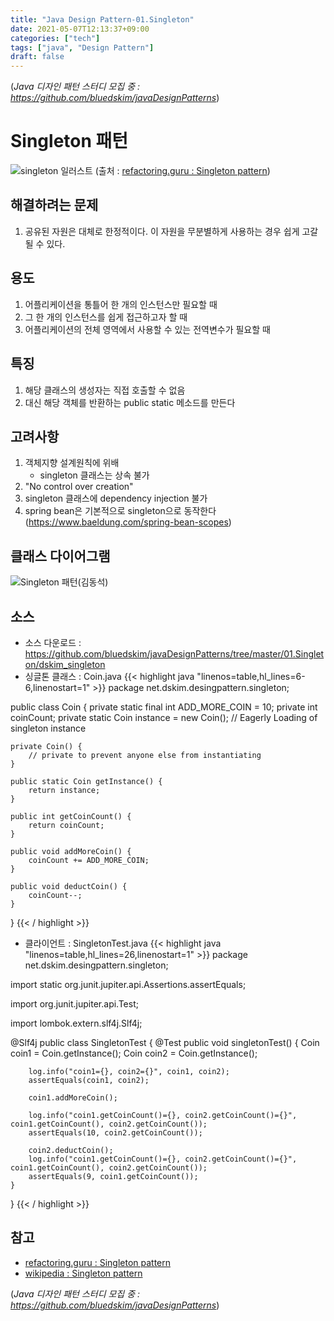 ```yaml
---
title: "Java Design Pattern-01.Singleton"
date: 2021-05-07T12:13:37+09:00
categories: ["tech"]
tags: ["java", "Design Pattern"]
draft: false
---
```


(*Java 디자인 패턴 스터디 모집 중 : https://github.com/bluedskim/javaDesignPatterns*)

# Singleton 패턴

![singleton 일러스트](https://refactoring.guru/images/patterns/content/singleton/singleton-comic-1-en-2x.png?id=05678e879d13f7f6a377 "singleton 일러스트")
(출처 : [refactoring.guru : Singleton pattern](https://refactoring.guru/design-patterns/singleton))
## 해결하려는 문제
1. 공유된 자원은 대체로 한정적이다. 이 자원을 무분별하게 사용하는 경우 쉽게 고갈될 수 있다. 

## 용도
1. 어플리케이션을 통틀어 한 개의 인스턴스만 필요할 때
1. 그 한 개의 인스턴스를 쉽게 접근하고자 할 때
1. 어플리케이션의 전체 영역에서 사용할 수 있는 전역변수가 필요할 때

## 특징
1. 해당 클래스의 생성자는 직접 호출할 수 없음
1. 대신 해당 객체를 반환하는 public static 메소드를 만든다

## 고려사항
1. 객체지향 설계원칙에 위배
    * singleton 클래스는 상속 불가
1. "No control over creation"
1. singleton 클래스에 dependency injection 불가
1. spring bean은 기본적으로 singleton으로 동작한다(https://www.baeldung.com/spring-bean-scopes)

## 클래스 다이어그램

![Singleton 패턴(김동석)](https://www.plantuml.com/plantuml/png/VP71IiD048RFxbCC1MbwQ7FFGGhnK0y1GLzWancJrUnkoKuAHGI5tXJ4ew2UFIfuyPNQz1tSscfZ3yvfvly_vbzcXuvbnRKkuKIPl2Is1fPthylPHp3_l5xSFpQpvvuGXK82qcEUWYQTKkN-IbnOT4AmufB-tLIGHAgWO1wxA0npnKMT3ZAhmxIi2Ts5qk6vdCX3SYetnvAPAkF4cRM-WURbePczDxTFyxSRs4V957IclWP9Ca3iGdSqYhJk-0TdfNGEOgiCN8gzSQKc7WPb63AlnROsl9Nz3LXbQrePFvcCjkvA3df-hjFIKsqu9pxQy2rYbUAT-2UePKsiGf28YQreP--tXOHrnXldIeZVKvwIO-Zt3zQvqKxoa0pwF_m2 "Singleton 패턴(김동석)")

## 소스

* 소스 다운로드 : https://github.com/bluedskim/javaDesignPatterns/tree/master/01.Singleton/dskim_singleton
* 싱글톤 클래스 : Coin.java
{{< highlight java "linenos=table,hl_lines=6-6,linenostart=1" >}}
package net.dskim.desingpattern.singleton;

public class Coin {
	private static final int ADD_MORE_COIN = 10;
	private int coinCount;
	private static Coin instance = new Coin(); // Eagerly Loading of singleton instance

	private Coin() {
		// private to prevent anyone else from instantiating
	}

	public static Coin getInstance() {
		return instance;
	}

	public int getCoinCount() {
		return coinCount;
	}

	public void addMoreCoin() {
		coinCount += ADD_MORE_COIN;
	}

	public void deductCoin() {
		coinCount--;
	}
}
{{< / highlight >}}

* 클라이언트 : SingletonTest.java
{{< highlight java "linenos=table,hl_lines=26,linenostart=1" >}}
package net.dskim.desingpattern.singleton;

import static org.junit.jupiter.api.Assertions.assertEquals;

import org.junit.jupiter.api.Test;

import lombok.extern.slf4j.Slf4j;

@Slf4j
public class SingletonTest {
	@Test
	public void singletonTest() {
		Coin coin1 = Coin.getInstance();
		Coin coin2 = Coin.getInstance();

		log.info("coin1={}, coin2={}", coin1, coin2);
		assertEquals(coin1, coin2);

		coin1.addMoreCoin();
		
		log.info("coin1.getCoinCount()={}, coin2.getCoinCount()={}", coin1.getCoinCount(), coin2.getCoinCount());
		assertEquals(10, coin2.getCoinCount());

		coin2.deductCoin();
		log.info("coin1.getCoinCount()={}, coin2.getCoinCount()={}", coin1.getCoinCount(), coin2.getCoinCount());
		assertEquals(9, coin1.getCoinCount());
	}
}
{{< / highlight >}}

## 참고

* [refactoring.guru : Singleton pattern](https://refactoring.guru/design-patterns/singleton)
* [wikipedia : Singleton pattern](https://en.wikipedia.org/wiki/Singleton_pattern#Java_Implementation_[7])

(*Java 디자인 패턴 스터디 모집 중 : https://github.com/bluedskim/javaDesignPatterns*)
